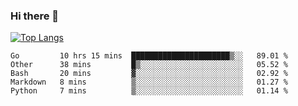 ### Hi there 👋

<!--
**3Xpl0it3r/3Xpl0it3r** is a ✨ _special_ ✨ repository because its `README.md` (this file) appears on your GitHub profile.

Here are some ideas to get you started:

- 🔭 I’m currently working on ...
- 🌱 I’m currently learning ...
- 👯 I’m looking to collaborate on ...
- 🤔 I’m looking for help with ...
- 💬 Ask me about ...
- 📫 How to reach me: ...
- 😄 Pronouns: ...
- ⚡ Fun fact: ...
-->


[![Top Langs](https://github-readme-stats.vercel.app/api/top-langs/?username=3Xpl0it3r&layout=compact)](https://github.com/3Xpl0it3r/3Xpl0it3r)

<!--START_SECTION:waka-->

```text
Go         10 hrs 15 mins  ██████████████████████▒░░   89.01 %
Other      38 mins         █▒░░░░░░░░░░░░░░░░░░░░░░░   05.52 %
Bash       20 mins         ▓░░░░░░░░░░░░░░░░░░░░░░░░   02.92 %
Markdown   8 mins          ▒░░░░░░░░░░░░░░░░░░░░░░░░   01.27 %
Python     7 mins          ▒░░░░░░░░░░░░░░░░░░░░░░░░   01.14 %
```

<!--END_SECTION:waka-->
